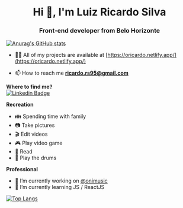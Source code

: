<h1 align="center">Hi 👋, I'm Luiz Ricardo Silva</h1>
<h3 align="center">Front-end developer from Belo Horizonte</h3>


  [![Anurag's GitHub stats](https://github-readme-stats.vercel.app/api?username=oricardos)](https://github.com/anuraghazra/github-readme-stats)


- 👨‍💻 All of my projects are available at [https://oricardo.netlify.app/](https://oricardo.netlify.app/)

- 📫 How to reach me **ricardo.rs95@gmail.com**

**Where to find me?**<br>
[![Linkedin Badge](https://img.shields.io/badge/-LinkedIn-blue?style=flat-square&logo=Linkedin&logoColor=white&link=https://www.linkedin.com/in/luiz-ricardo-silva/)](https://www.linkedin.com/in/luiz-ricardo-silva/)<br>

**Recreation**<br>
- :family: Spending time with family
- :camera: Take pictures
- :clapper: Edit videos
- :video_game: Play video game
- :book: Read
- :musical_score: Play the drums

**Professional**<br>
- 🔭 I’m currently working on [@onimusic](https://onimusic.com.br/)
- 🌱 I’m currently learning JS / ReactJS

[![Top Langs](https://github-readme-stats.vercel.app/api/top-langs/?username=oricardos&layout=compact)](https://github.com/anuraghazra/github-readme-stats)


<!--
**oricardos/oricardos** is a ✨ _special_ ✨ repository because its `README.md` (this file) appears on your GitHub profile.

Here are some ideas to get you started:


- 👯 I’m looking to collaborate on ...
- 🤔 I’m looking for help with ...
- 💬 Ask me about ...
- 📫 How to reach me: ...
- 😄 Pronouns: ...
- ⚡ Fun fact: ...
-->
